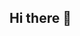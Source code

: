 ## Hi there 👋

<!--
**Matheus-Dangelo** is a ✨ _special_ ✨ repository because its `README.md` (this file) appears on your GitHub profile.


🌱 Atualmente, estou cursando Análise e Desenvolvimento de Sistemas (ADS), buscando ampliar meus conhecimentos em programação, bancos de dados e desenvolvimento de software.

👯 Busco colaborar em projetos de tecnologia, especialmente nas áreas de hardware, manutenção, automação e desenvolvimento de sistemas.

🤔 Busco ajuda para aprimorar minhas habilidades de programação e as melhores práticas de desenvolvimento.

💬 Pergunte-me sobre manutenção de computadores, otimização de desempenho, atualizações de hardware e soluções de TI personalizadas.

📫 Como entrar em contato comigo: LinkedIn | [e-mail profissional] (ou o que você quiser colocar aqui).

😄 Pronomes: Ele/Dele.

⚡ Curiosidade: sou apaixonada por tecnologia desde criança e sempre gostei de desmontar e montar dispositivos para entender como eles funcionam — e sim, às vezes sobravam peças no começo!

